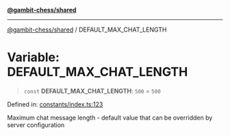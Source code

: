 [**@gambit-chess/shared**](../README.md)

***

[@gambit-chess/shared](../globals.md) / DEFAULT\_MAX\_CHAT\_LENGTH

# Variable: DEFAULT\_MAX\_CHAT\_LENGTH

> `const` **DEFAULT\_MAX\_CHAT\_LENGTH**: `500` = `500`

Defined in: [constants/index.ts:123](https://github.com/cango91/gambit-chess/blob/b8ea13e4976c99c29d095eae7bc504b86f9add51/shared/src/constants/index.ts#L123)

Maximum chat message length - default value that can be overridden by server configuration
